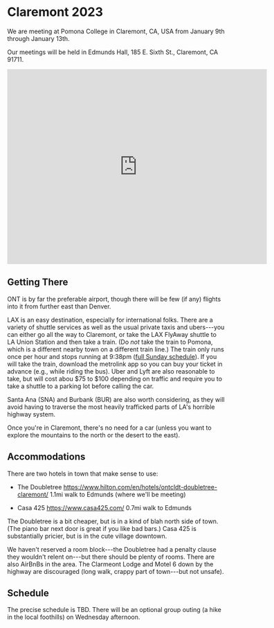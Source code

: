 # Claremont 2023

We are meeting at Pomona College in Claremont, CA, USA from January 9th through January 13th.

Our meetings will be held in Edmunds Hall, 185 E. Sixth St., Claremont, CA 91711.

<iframe src="https://www.google.com/maps/embed?pb=!1m18!1m12!1m3!1d3303.815061007863!2d-117.71538884838745!3d34.09987788049773!2m3!1f0!2f0!3f0!3m2!1i1024!2i768!4f13.1!3m3!1m2!1s0x80c331bf67e5306d%3A0x567764746786e7c1!2sEdmunds%2C%20185%20E%206th%20St%2C%20Claremont%2C%20CA%2091711!5e0!3m2!1sen!2sus!4v1670355202825!5m2!1sen!2sus" width="600" height="450" style="border:0;" allowfullscreen="" loading="lazy" referrerpolicy="no-referrer-when-downgrade"></iframe>

## Getting There

ONT is by far the preferable airport, though there will be few (if any)
flights into it from further east than Denver.

LAX is an easy destination, especially for international folks. There
are a variety of shuttle services as well as the usual private taxis
and ubers---you can either go all the way to Claremont, or take the
LAX FlyAway shuttle to LA Union Station and then take a train. (Do
_not_ take the train to Pomona, which is a different nearby town on a
different train line.) The train only runs once per hour and stops
running at 9:38pm ([full Sunday schedule](https://metrolinktrains.com/schedules/?type=station&originId=107&destinationId=114&weekend=4)).  If you will take the train, download the
metrolink app so you can buy your ticket in advance (e.g., while
riding the bus).  Uber and Lyft are also reasonable to take, but will
cost abou $75 to $100 depending on traffic and require you to take a
shuttle to a parking lot before calling the car.

Santa Ana (SNA) and Burbank (BUR) are also worth considering, as they
will avoid having to traverse the most heavily trafficked parts of
LA's horrible highway system.

Once you're in Claremont, there's no need for a car (unless you want
to explore the mountains to the north or the desert to the east).

## Accommodations

There are two hotels in town that make sense to use:

  - The Doubletree
    https://www.hilton.com/en/hotels/ontcldt-doubletree-claremont/
    1.1mi walk to Edmunds (where we'll be meeting)

  - Casa 425
    https://www.casa425.com/
    0.7mi walk to Edmunds

The Doubletree is a bit cheaper, but is in a kind of blah north side of
town. (The piano bar next door is great if you like bad bars.) Casa 425
is substantially pricier, but is in the cute village downtown.

We haven't reserved a room block---the Doubletree had a penalty clause
they wouldn't relent on---but there should be plenty of rooms. There are
also AirBnBs in the area. The Clarmeont Lodge and Motel 6 down by the
highway are discouraged (long walk, crappy part of town---but not
unsafe).

## Schedule

The precise schedule is TBD. There will be an optional group outing (a hike in the local foothills) on Wednesday afternoon.
